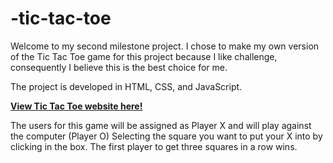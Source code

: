 # -tic-tac-toe

Welcome to my second milestone project. I chose to make my own version of the Tic Tac Toe game for this project because I like challenge, consequently I believe this is the best choice for me.

The project is developed in HTML, CSS, and JavaScript.

[**View Tic Tac Toe website here!**](https://artneto.github.io/-tic-tac-toe/)

The users  for this game will be assigned as Player X and will play against the computer (Player O) Selecting the square you want to put your X into by clicking in the box. The first player to get three squares in a row wins.